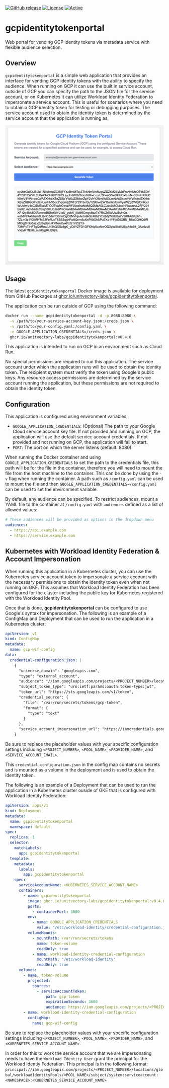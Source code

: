 [![GitHub release](https://img.shields.io/github/release/UnitVectorY-Labs/gcpidentitytokenportal.svg)](https://github.com/UnitVectorY-Labs/gcpidentitytokenportal/releases/latest) [![License](https://img.shields.io/badge/license-MIT-blue)](https://opensource.org/licenses/MIT) [![Active](https://img.shields.io/badge/Status-Active-green)](https://guide.unitvectorylabs.com/bestpractices/status/#active)

# gcpidentitytokenportal

Web portal for vending GCP identity tokens via metadata service with flexible audience selection.

## Overview

`gcpidentitytokenportal` is a simple web application that provides an interface for vending GCP identity tokens with the ability to specify the audience. When running on GCP it can use the built in service account, outside of GCP you can specify the path to the JSON file for the service account, or on Kubernetes it can utilize Workload Identity Federation to impersonate a service account. This is useful for scenarios where you need to obtain a GCP identity token for testing or debugging purposes. The service account used to obtain the identity token is determined by the service account that the application is running as.

![Application Interface](./assets/interface.png)

## Usage

The latest `gcpidentitytokenportal` Docker image is available for deployment from GitHub Packages at [ghcr.io/unitvectory-labs/gcpidentitytokenportal](https://github.com/UnitVectorY-Labs/gcpidentitytokenportal/pkgs/container/gcpidentitytokenportal).

The application can be run outside of GCP using the following command:

```bash
docker run --name gcpidentitytokenportal -d -p 8080:8080 \
  -v /path/to/your-service-account-key.json:/creds.json \
  -v /path/to/your-config.yaml:/config.yaml \
  -e GOOGLE_APPLICATION_CREDENTIALS=/creds.json \
  ghcr.io/unitvectory-labs/gcpidentitytokenportal:v0.4.0
```

This application is intended to run on GCP in an environment such as Cloud Run.

No special permissions are required to run this application. The service account under which the application runs will be used to obtain the identity token. The recipient system must verify the token using Google's public keys. Any resource access permissions are determined by the service account running the application, but these permissions are not required to obtain the identity token.

## Configuration

This application is configured using environment variables:

- `GOOGLE_APPLICATION_CREDENTIALS`: (Optional) The path to your Google Cloud service account key file. If not provided and running on GCP, the application will use the default service account credentials. If not provided and not running on GCP, the application will fail to start.
- `PORT`: The port on which the server listens (default: 8080).

When running the Docker container and using `GOOGLE_APPLICATION_CREDENTIALS` to set the path to the credentials file, this path will be for the file in the container, therefore you will need to mount the file from the host machine to the container. This can be done by using the `-v` flag when running the container. A path such as `/config.yaml` can be used to mount the file and then `GOOGLE_APPLICATION_CREDENTIALS=/config.yaml` can be used to set the environment variable.

By default, any audience can be specified. To restrict audiences, mount a YAML file to the container at `/config.yaml` with `audiences` defined as a list of allowed values:

```yaml
# These audiences will be provided as options in the dropdown menu
audiences:
  - https://api.example.com
  - https://service.example.com
```

## Kubernetes with Workload Identity Federation & Account Impersonation

When running this application in a Kubernetes cluster, you can use the Kubernetes service account token to impersonate a service account with the necessary permissions to obtain the identity token even when not running on GKE. This assumes that Workload Identity Federation has been configured for the cluster including the public key for Kubernetes registered with the Workload Identity Pool.

Once that is done, **gcpidentitytokenportal** can be configured to use Google's syntax for impersonation. The following is an example of a ConfigMap and Deployment that can be used to run the application in a Kubernetes cluster:

```yaml
apiVersion: v1
kind: ConfigMap
metadata:
  name: gcp-wif-config
data:
  credential-configuration.json: |
    {
      "universe_domain": "googleapis.com",
      "type": "external_account",
      "audience": "//iam.googleapis.com/projects/<PROJECT_NUMBER>/locations/global/workloadIdentityPools/<POOL_NAME>/providers/<PROVIDER_NAME>",
      "subject_token_type": "urn:ietf:params:oauth:token-type:jwt",
      "token_url": "https://sts.googleapis.com/v1/token",
      "credential_source": {
        "file": "/var/run/secrets/tokens/gcp-token",
        "format": {
          "type": "text"
        }
      },
      "service_account_impersonation_url": "https://iamcredentials.googleapis.com/v1/projects/-/serviceAccounts/<SERVICE_ACCOUNT_EMAIL>:generateAccessToken"
    }
```

Be sure to replace the placeholder values with your specific configuration settings including `<PROJECT_NUMBER>`, `<POOL_NAME>`, `<PROVIDER_NAME>`, and `<SERVICE_ACCOUNT_EMAIL>`.

This `credential-configuration.json` in the config map contains no secrets and is mounted as a volume in the deployment and is used to obtain the identity token.

The following is an example of a Deployment that can be used to run the application in a Kubernetes cluster ouside of GKE that is configured with Workload Identity Federation:

```yaml
apiVersion: apps/v1
kind: Deployment
metadata:
  name: gcpidentitytokenportal
  namespace: default
spec:
  replicas: 1
  selector:
    matchLabels:
      app: gcpidentitytokenportal
  template:
    metadata:
      labels:
        app: gcpidentitytokenportal
    spec:
      serviceAccountName: <KUBERNETES_SERVICE_ACCOUNT_NAME>
      containers:
        - name: gcpidentitytokenportal
          image: ghcr.io/unitvectory-labs/gcpidentitytokenportal:v0.4.0
          ports:
            - containerPort: 8080
          env:
            - name: GOOGLE_APPLICATION_CREDENTIALS
              value: "/etc/workload-identity/credential-configuration.json"
          volumeMounts:
            - mountPath: /var/run/secrets/tokens
              name: token-volume
              readOnly: true
            - name: workload-identity-credential-configuration
              mountPath: "/etc/workload-identity"
              readOnly: true
      volumes:
        - name: token-volume
          projected:
            sources:
              - serviceAccountToken:
                  path: gcp-token
                  expirationSeconds: 3600
                  audience: https://iam.googleapis.com/projects/<PROJECT_NUMBER>/locations/global/workloadIdentityPools/<POOL_NAME>/providers/<PROVIDER_NAME>
        - name: workload-identity-credential-configuration
          configMap:
            name: gcp-wif-config
```

Be sure to replace the placeholder values with your specific configuration settings including `<PROJECT_NUMBER>`, `<POOL_NAME>`, `<PROVIDER_NAME>`, and `<KUBERNETES_SERVICE_ACCOUNT_NAME>`.

In order for this to work the service account that we are impersonating needs to have the `Workload Identity User` grant the principal for the Workload Identiy Federation. This principal is in the following format: `principal://iam.googleapis.com/projects/<PROJECT_NUMBER>/locations/global/workloadIdentityPools/<POOL_NAME>/subject/system:serviceaccount:<NAMESPACE>:<KUBERNETES_SERVICE_ACCOUNT_NAME>`
